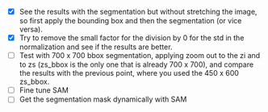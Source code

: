 -   [x] See the results with the segmentation but without stretching the image, so first apply the bounding box and then the segmentation (or vice versa).
-   [x] Try to remove the small factor for the division by 0 for the std in the normalization and see if the results are better.
-   [ ] Test with 700 x 700 bbox segmentation, applying zoom out to the zi and to zs (zs_bbox is the only one that is already 700 x 700), and compare the results with the previous point, where you used the 450 x 600 zs_bbox.
-   [ ] Fine tune SAM
-   [ ] Get the segmentation mask dynamically with SAM

